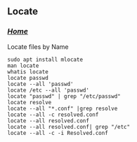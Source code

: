 

## Locate

### *[Home](linux.md)*


Locate files by Name
```
sudo apt install mlocate
man locate
whatis locate
locate passwd
locate --all 'passwd'
locate /etc --all 'passwd'
locate "passwd" | grep "/etc/passwd"
locate resolve
locate --all "*.conf" |grep resolve
locate --all -c resolved.conf
locate --all resolved.conf
locate --all resolved.conf| grep "/etc"
locate --all -c -i Resolved.conf
```
